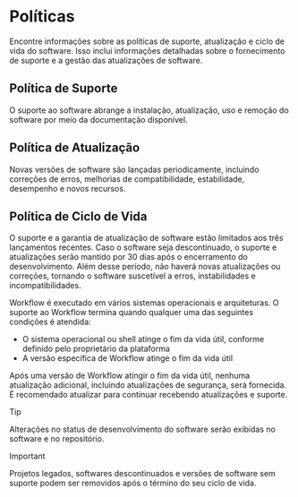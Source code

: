 # Políticas

Encontre informações sobre as políticas de suporte, atualização e ciclo de vida do software. Isso inclui informações detalhadas sobre o fornecimento de suporte e a gestão das atualizações de software.

## Política de Suporte

O suporte ao software abrange a instalação, atualização, uso e remoção do software por meio da documentação disponível.

## Política de Atualização

Novas versões de software são lançadas periodicamente, incluindo correções de erros, melhorias de compatibilidade, estabilidade, desempenho e novos recursos.

## Política de Ciclo de Vida

O suporte e a garantia de atualização de software estão limitados aos três lançamentos recentes. Caso o software seja descontinuado, o suporte e atualizações serão mantido por 30 dias após o encerramento do desenvolvimento. Além desse período, não haverá novas atualizações ou correções, tornando o software suscetível a erros, instabilidades e incompatibilidades.

Workflow é executado em vários sistemas operacionais e arquiteturas. O suporte ao Workflow termina quando qualquer uma das seguintes condições é atendida:
- O sistema operacional ou shell atinge o fim da vida útil, conforme definido pelo proprietário da plataforma
- A versão específica de Workflow atinge o fim da vida útil

Após uma versão de Workflow atingir o fim da vida útil, nenhuma atualização adicional, incluindo atualizações de segurança, será fornecida. É recomendado atualizar para continuar recebendo atualizações e suporte.

> [!TIP]
> Alterações no status de desenvolvimento do software serão exibidas no software e no repositório.

> [!IMPORTANT]
> Projetos legados, softwares descontinuados e versões de software sem suporte podem ser removidos após o término do seu ciclo de vida.